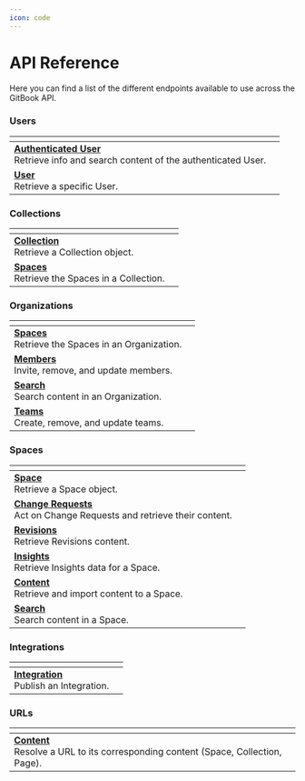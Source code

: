 ```yaml
---
icon: code
---
```


# API Reference

Here you can find a list of the different endpoints available to use across the GitBook API.

### Users

<table data-card-size="large" data-view="cards"><thead><tr><th></th><th></th></tr></thead><tbody><tr><td><a href="users.md"><strong>Authenticated User</strong></a><br>Retrieve info and search content of the authenticated User.</td><td></td></tr><tr><td><a href="users.md"><strong>User</strong></a><br>Retrieve a specific User.</td><td></td></tr></tbody></table>

### Collections

<table data-card-size="large" data-view="cards"><thead><tr><th></th><th></th></tr></thead><tbody><tr><td><a href="collections.md"><strong>Collection</strong></a><br>Retrieve a Collection object.</td><td></td></tr><tr><td><a href="collections.md"><strong>Spaces</strong></a><br>Retrieve the Spaces in a Collection.</td><td></td></tr></tbody></table>

### Organizations

<table data-card-size="large" data-view="cards"><thead><tr><th></th><th></th></tr></thead><tbody><tr><td><a href="organizations/"><strong>Spaces</strong></a><br>Retrieve the Spaces in an Organization.</td><td></td></tr><tr><td><a href="organizations/members.md"><strong>Members</strong></a><br>Invite, remove, and update members.</td><td></td></tr><tr><td><a href="organizations/"><strong>Search</strong></a><br>Search content in an Organization.</td><td></td></tr><tr><td><a href="organizations/teams.md"><strong>Teams</strong></a><br>Create, remove, and update teams.</td><td></td></tr></tbody></table>

### Spaces

<table data-view="cards"><thead><tr><th></th><th></th></tr></thead><tbody><tr><td><a href="spaces/"><strong>Space</strong></a><br>Retrieve a Space object.</td><td></td></tr><tr><td><a href="spaces/change-requests.md"><strong>Change Requests</strong></a><br>Act on Change Requests and retrieve their content.</td><td></td></tr><tr><td><a href="spaces/revisions.md"><strong>Revisions</strong></a><br>Retrieve Revisions content.</td><td></td></tr><tr><td><a href="spaces/insights.md"><strong>Insights</strong></a><br>Retrieve Insights data for a Space.</td><td></td></tr><tr><td><a href="spaces/content.md"><strong>Content</strong></a><br>Retrieve and import content to a Space.</td><td></td></tr><tr><td><a href="spaces/"><strong>Search</strong></a><br>Search content in a Space.</td><td></td></tr></tbody></table>

### Integrations

<table data-card-size="large" data-view="cards"><thead><tr><th></th><th></th></tr></thead><tbody><tr><td><a href="integrations.md"><strong>Integration</strong></a><br>Publish an Integration.</td><td></td></tr></tbody></table>

### URLs

<table data-card-size="large" data-view="cards"><thead><tr><th></th><th></th></tr></thead><tbody><tr><td><a href="urls.md"><strong>Content</strong></a><br>Resolve a URL to its corresponding content (Space, Collection, Page).</td><td></td></tr></tbody></table>
